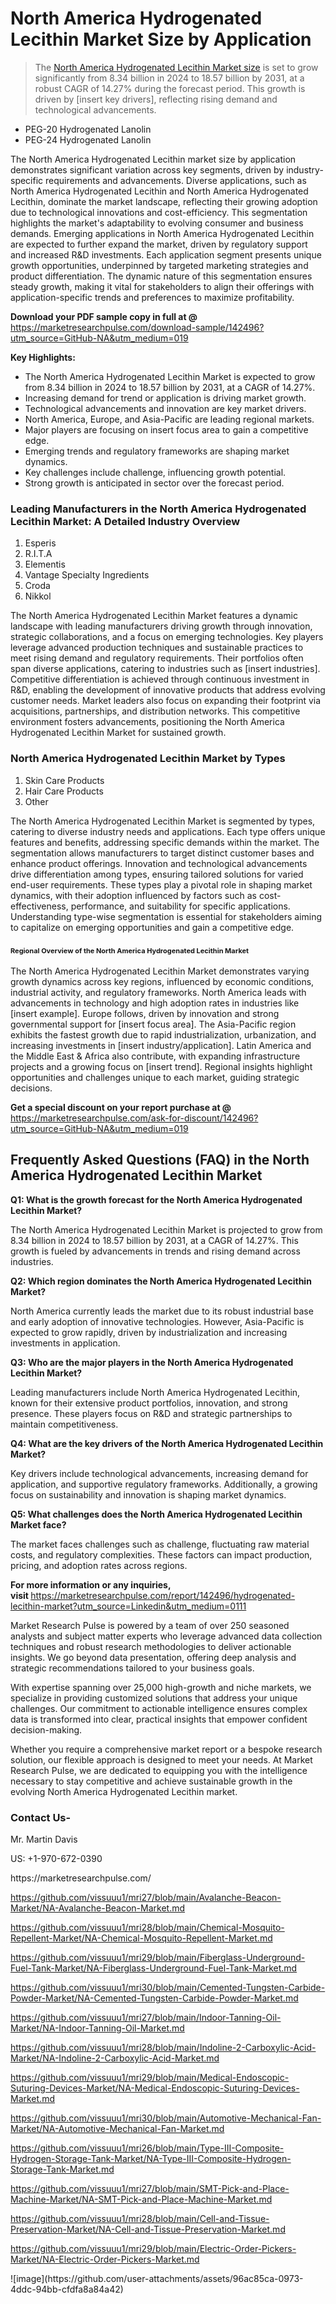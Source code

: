 <h1>North America Hydrogenated Lecithin Market&nbsp;Size by Application</h1><blockquote><p>The <a href="https://marketresearchpulse.com/download-sample/142496?utm_source=GitHub-NA&amp;utm_medium=019">North America Hydrogenated Lecithin Market size</a> is set to grow significantly from 8.34 billion in 2024 to 18.57 billion by 2031, at a robust CAGR of 14.27% during the forecast period. This growth is driven by [insert key drivers], reflecting rising demand and technological advancements.</p></blockquote><ul><li>PEG-20 Hydrogenated Lanolin<li> PEG-24 Hydrogenated Lanolin</li></ul><p>The North America Hydrogenated Lecithin market size by application demonstrates significant variation across key segments, driven by industry-specific requirements and advancements. Diverse applications, such as North America Hydrogenated Lecithin and North America Hydrogenated Lecithin, dominate the market landscape, reflecting their growing adoption due to technological innovations and cost-efficiency. This segmentation highlights the market's adaptability to evolving consumer and business demands. Emerging applications in North America Hydrogenated Lecithin are expected to further expand the market, driven by regulatory support and increased R&D investments. Each application segment presents unique growth opportunities, underpinned by targeted marketing strategies and product differentiation. The dynamic nature of this segmentation ensures steady growth, making it vital for stakeholders to align their offerings with application-specific trends and preferences to maximize profitability.</p><p><strong>Download your PDF sample copy in full at @ </strong><a href="https://marketresearchpulse.com/download-sample/142496?utm_source=GitHub-NA&amp;utm_medium=019">https://marketresearchpulse.com/download-sample/142496?utm_source=GitHub-NA&amp;utm_medium=019</a></p><p><strong>Key Highlights: </strong></p><ul><li>The North America Hydrogenated Lecithin Market is expected to grow from 8.34 billion in 2024 to 18.57 billion by 2031, at a CAGR of 14.27%.</li><li>Increasing demand for trend or application is driving market growth.</li><li>Technological advancements and innovation are key market drivers.</li><li>North America, Europe, and Asia-Pacific are leading regional markets.</li><li>Major players are focusing on insert focus area to gain a competitive edge.</li><li>Emerging trends and regulatory frameworks are shaping market dynamics.</li><li>Key challenges include challenge, influencing growth potential.</li><li>Strong growth is anticipated in sector over the forecast period.</li></ul><h3>Leading Manufacturers in the North America Hydrogenated Lecithin Market: A Detailed Industry Overview</h3><ol><li>Esperis</li><li>R.I.T.A</li><li>Elementis</li><li>Vantage Specialty Ingredients</li><li>Croda</li><li>Nikkol</li></ol><div class="flex max-w-full flex-col flex-grow"><div class="min-h-8 text-message flex w-full flex-col items-end gap-2 whitespace-normal break-words [.text-message+&amp;]:mt-5" dir="auto" data-message-author-role="assistant" data-message-id="fd8432e4-4910-450d-b182-61b7bfb0a01f" data-message-model-slug="gpt-4o"><div class="flex w-full flex-col gap-1 empty:hidden first:pt-[3px]"><div class="markdown prose w-full break-words dark:prose-invert light"><p>The North America Hydrogenated Lecithin Market features a dynamic landscape with leading manufacturers driving growth through innovation, strategic collaborations, and a focus on emerging technologies. Key players leverage advanced production techniques and sustainable practices to meet rising demand and regulatory requirements. Their portfolios often span diverse applications, catering to industries such as [insert industries]. Competitive differentiation is achieved through continuous investment in R&amp;D, enabling the development of innovative products that address evolving customer needs. Market leaders also focus on expanding their footprint via acquisitions, partnerships, and distribution networks. This competitive environment fosters advancements, positioning the North America Hydrogenated Lecithin Market for sustained growth.</p></div></div></div></div><h3>North America Hydrogenated Lecithin Market by Types</h3><ol><li>Skin Care Products<li> Hair Care Products<li> Other</li></ol><div class="flex max-w-full flex-col flex-grow"><div class="min-h-8 text-message flex w-full flex-col items-end gap-2 whitespace-normal break-words [.text-message+&amp;]:mt-5" dir="auto" data-message-author-role="assistant" data-message-id="084470be-0bb7-4664-bddf-5156b4f41249" data-message-model-slug="gpt-4o-mini"><div class="flex w-full flex-col gap-1 empty:hidden first:pt-[3px]"><div class="markdown prose w-full break-words dark:prose-invert light"><p>The North America Hydrogenated Lecithin Market is segmented by types, catering to diverse industry needs and applications. Each type offers unique features and benefits, addressing specific demands within the market. The segmentation allows manufacturers to target distinct customer bases and enhance product offerings. Innovation and technological advancements drive differentiation among types, ensuring tailored solutions for varied end-user requirements. These types play a pivotal role in shaping market dynamics, with their adoption influenced by factors such as cost-effectiveness, performance, and suitability for specific applications. Understanding type-wise segmentation is essential for stakeholders aiming to capitalize on emerging opportunities and gain a competitive edge.</p></div></div></div></div><h3><span style="font-size: 11px;">Regional Overview of the North America Hydrogenated Lecithin Market</span></h3><div class="flex max-w-full flex-col flex-grow"><div class="min-h-8 text-message flex w-full flex-col items-end gap-2 whitespace-normal break-words [.text-message+&amp;]:mt-5" dir="auto" data-message-author-role="assistant" data-message-id="e9038762-ce64-4e30-91c9-9bd413514231" data-message-model-slug="gpt-4o-mini"><div class="flex w-full flex-col gap-1 empty:hidden first:pt-[3px]"><div class="markdown prose w-full break-words dark:prose-invert light"><p>The North America Hydrogenated Lecithin Market demonstrates varying growth dynamics across key regions, influenced by economic conditions, industrial activity, and regulatory frameworks. North America leads with advancements in technology and high adoption rates in industries like [insert example]. Europe follows, driven by innovation and strong governmental support for [insert focus area]. The Asia-Pacific region exhibits the fastest growth due to rapid industrialization, urbanization, and increasing investments in [insert industry/application]. Latin America and the Middle East &amp; Africa also contribute, with expanding infrastructure projects and a growing focus on [insert trend]. Regional insights highlight opportunities and challenges unique to each market, guiding strategic decisions.</p></div></div></div></div><p><strong>Get a special discount on your report purchase at @ </strong><a href="https://marketresearchpulse.com/ask-for-discount/142496?utm_source=GitHub-NA&amp;utm_medium=019">https://marketresearchpulse.com/ask-for-discount/142496?utm_source=GitHub-NA&amp;utm_medium=019</a></p><h2>Frequently Asked Questions (FAQ) in the North America Hydrogenated Lecithin Market</h2><p><strong>Q1: What is the growth forecast for the North America Hydrogenated Lecithin Market?</strong></p><p>The North America Hydrogenated Lecithin Market is projected to grow from 8.34 billion in 2024 to 18.57 billion by 2031, at a CAGR of 14.27%. This growth is fueled by advancements in trends and rising demand across industries.</p><p><strong>Q2: Which region dominates the North America Hydrogenated Lecithin Market?</strong></p><p>North America currently leads the market due to its robust industrial base and early adoption of innovative technologies. However, Asia-Pacific is expected to grow rapidly, driven by industrialization and increasing investments in application.</p><p><strong>Q3: Who are the major players in the North America Hydrogenated Lecithin Market?</strong></p><p>Leading manufacturers include North America Hydrogenated Lecithin, known for their extensive product portfolios, innovation, and strong presence. These players focus on R&amp;D and strategic partnerships to maintain competitiveness.</p><p><strong>Q4: What are the key drivers of the North America Hydrogenated Lecithin Market?</strong></p><p>Key drivers include technological advancements, increasing demand for application, and supportive regulatory frameworks. Additionally, a growing focus on sustainability and innovation is shaping market dynamics.</p><p><strong>Q5: What challenges does the North America Hydrogenated Lecithin Market face?</strong></p><p>The market faces challenges such as challenge, fluctuating raw material costs, and regulatory complexities. These factors can impact production, pricing, and adoption rates across regions.</p><p><strong>For more information or any inquiries, visit&nbsp;</strong><a href="https://marketresearchpulse.com/report/142496/hydrogenated-lecithin-market?utm_source=Linkedin&utm_medium=0111">https://marketresearchpulse.com/report/142496/hydrogenated-lecithin-market?utm_source=Linkedin&utm_medium=0111</a></p><p>Market Research Pulse is powered by a team of over 250 seasoned analysts and subject matter experts who leverage advanced data collection techniques and robust research methodologies to deliver actionable insights. We go beyond data presentation, offering deep analysis and strategic recommendations tailored to your business goals.</p><p>With expertise spanning over 25,000 high-growth and niche markets, we specialize in providing customized solutions that address your unique challenges. Our commitment to actionable intelligence ensures complex data is transformed into clear, practical insights that empower confident decision-making.</p><p>Whether you require a comprehensive market report or a bespoke research solution, our flexible approach is designed to meet your needs. At Market Research Pulse, we are dedicated to equipping you with the intelligence necessary to stay competitive and achieve sustainable growth in the evolving North America Hydrogenated Lecithin market.</p><h3><strong>Contact Us-</strong></h3><p>Mr. Martin Davis</p><p>US: +1-970-672-0390</p><p>https://marketresearchpulse.com/</p><p><a href="https://github.com/vissuuu1/mri27/blob/main/Avalanche-Beacon-Market/NA-Avalanche-Beacon-Market.md">https://github.com/vissuuu1/mri27/blob/main/Avalanche-Beacon-Market/NA-Avalanche-Beacon-Market.md</a></p><p><a href="https://github.com/vissuuu1/mri28/blob/main/Chemical-Mosquito-Repellent-Market/NA-Chemical-Mosquito-Repellent-Market.md">https://github.com/vissuuu1/mri28/blob/main/Chemical-Mosquito-Repellent-Market/NA-Chemical-Mosquito-Repellent-Market.md</a></p><p><a href="https://github.com/vissuuu1/mri29/blob/main/Fiberglass-Underground-Fuel-Tank-Market/NA-Fiberglass-Underground-Fuel-Tank-Market.md">https://github.com/vissuuu1/mri29/blob/main/Fiberglass-Underground-Fuel-Tank-Market/NA-Fiberglass-Underground-Fuel-Tank-Market.md</a></p><p><a href="https://github.com/vissuuu1/mri30/blob/main/Cemented-Tungsten-Carbide-Powder-Market/NA-Cemented-Tungsten-Carbide-Powder-Market.md">https://github.com/vissuuu1/mri30/blob/main/Cemented-Tungsten-Carbide-Powder-Market/NA-Cemented-Tungsten-Carbide-Powder-Market.md</a></p><p><a href="https://github.com/vissuuu1/mri27/blob/main/Indoor-Tanning-Oil-Market/NA-Indoor-Tanning-Oil-Market.md">https://github.com/vissuuu1/mri27/blob/main/Indoor-Tanning-Oil-Market/NA-Indoor-Tanning-Oil-Market.md</a></p><p><a href="https://github.com/vissuuu1/mri28/blob/main/Indoline-2-Carboxylic-Acid-Market/NA-Indoline-2-Carboxylic-Acid-Market.md">https://github.com/vissuuu1/mri28/blob/main/Indoline-2-Carboxylic-Acid-Market/NA-Indoline-2-Carboxylic-Acid-Market.md</a></p><p><a href="https://github.com/vissuuu1/mri29/blob/main/Medical-Endoscopic-Suturing-Devices-Market/NA-Medical-Endoscopic-Suturing-Devices-Market.md">https://github.com/vissuuu1/mri29/blob/main/Medical-Endoscopic-Suturing-Devices-Market/NA-Medical-Endoscopic-Suturing-Devices-Market.md</a></p><p><a href="https://github.com/vissuuu1/mri30/blob/main/Automotive-Mechanical-Fan-Market/NA-Automotive-Mechanical-Fan-Market.md">https://github.com/vissuuu1/mri30/blob/main/Automotive-Mechanical-Fan-Market/NA-Automotive-Mechanical-Fan-Market.md</a></p><p><a href="https://github.com/vissuuu1/mri26/blob/main/Type-III-Composite-Hydrogen-Storage-Tank-Market/NA-Type-III-Composite-Hydrogen-Storage-Tank-Market.md">https://github.com/vissuuu1/mri26/blob/main/Type-III-Composite-Hydrogen-Storage-Tank-Market/NA-Type-III-Composite-Hydrogen-Storage-Tank-Market.md</a></p><p><a href="https://github.com/vissuuu1/mri27/blob/main/SMT-Pick-and-Place-Machine-Market/NA-SMT-Pick-and-Place-Machine-Market.md">https://github.com/vissuuu1/mri27/blob/main/SMT-Pick-and-Place-Machine-Market/NA-SMT-Pick-and-Place-Machine-Market.md</a></p><p><a href="https://github.com/vissuuu1/mri28/blob/main/Cell-and-Tissue-Preservation-Market/NA-Cell-and-Tissue-Preservation-Market.md">https://github.com/vissuuu1/mri28/blob/main/Cell-and-Tissue-Preservation-Market/NA-Cell-and-Tissue-Preservation-Market.md</a></p><p><a href="https://github.com/vissuuu1/mri29/blob/main/Electric-Order-Pickers-Market/NA-Electric-Order-Pickers-Market.md">https://github.com/vissuuu1/mri29/blob/main/Electric-Order-Pickers-Market/NA-Electric-Order-Pickers-Market.md</a></p>
![image](https://github.com/user-attachments/assets/96ac85ca-0973-4ddc-94bb-cfdfa8a84a42)
